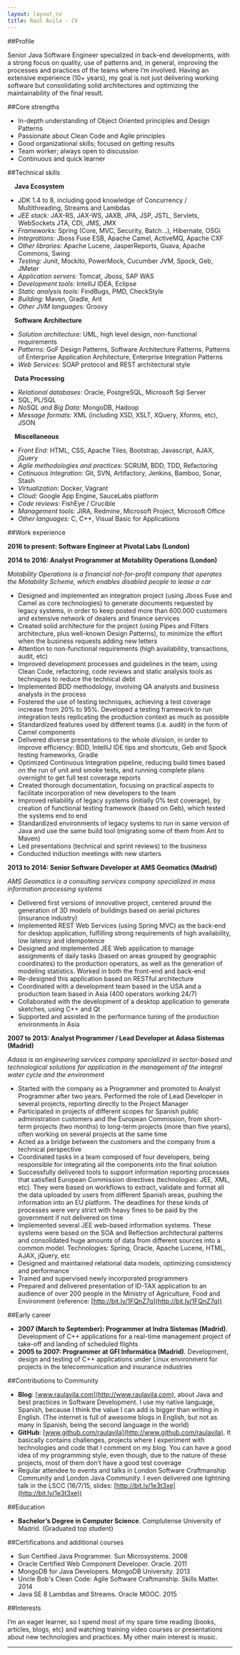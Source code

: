 ```yaml
---
layout: layout_cv
title: Raúl Ávila - CV
---
```


##Profile

Senior Java Software Engineer specialized in back-end developments, with a strong focus on quality, use of patterns and, in general, improving the processes and practices of the teams where I’m involved. Having an extensive experience (10+ years), my goal is not just delivering working software but consolidating solid architectures and optimizing the maintainability of the final result.

##Core strengths

* In-depth understanding of Object Oriented principles and Design Patterns
* Passionate about Clean Code and Agile principles
* Good organizational skills; focused on getting results
* Team worker; always open to discussion
* Continuous and quick learner

##Technical skills

&nbsp;&nbsp;&nbsp;&nbsp;**Java Ecosystem**

* JDK 1.4 to 8, including good knowledge of Concurrency / Multithreading, Streams and Lambdas
* *JEE stack:* JAX-RS, JAX-WS, JAXB, JPA, JSP, JSTL, Servlets, WebSockets  JTA, CDI, JMS, JMX
* *Frameworks:* Spring (Core, MVC, Security, Batch...), Hibernate, OSGi
* *Integrations:* Jboss Fuse ESB, Apache Camel, ActiveMQ, Apache CXF
* *Other libraries:* Apache Lucene, JasperReports, Guava, Apache Commons, Swing
* *Testing:* Junit, Mockito, PowerMock, Cucumber JVM, Spock, Geb, JMeter
* *Application servers:* Tomcat, Jboss, SAP WAS
* *Development tools:* IntelliJ IDEA, Eclipse
* *Static analysis tools:* FindBugs, PMD, CheckStyle
* *Building:* Maven, Gradle, Ant
* *Other JVM languages:* Groovy

&nbsp;&nbsp;&nbsp;&nbsp;**Software Architecture**

* *Solution architecture:* UML, high level design, non-functional requirements
* *Patterns:* GoF Design Patterns, Software Architecture Patterns, Patterns of Enterprise Application Architecture, Enterprise Integration Patterns
* *Web Services:* SOAP protocol and REST architectural style

&nbsp;&nbsp;&nbsp;&nbsp;**Data Processing**

* *Relational databases:* Oracle, PostgreSQL, Microsoft Sql Server
* SQL, PL/SQL
* *NoSQL and Big Data:* MongoDB, Hadoop
* *Message formats:* XML (including XSD, XSLT, XQuery, Xforms, etc), JSON

&nbsp;&nbsp;&nbsp;&nbsp;**Miscellaneous**

* *Front End:* HTML, CSS, Apache Tiles, Bootstrap, Javascript, AJAX, jQuery
* *Agile methodologies and practices:* SCRUM, BDD, TDD, Refactoring
* *Cotinuous Integration:* Git, SVN, Artifactory, Jenkins, Bamboo, Sonar, Stash
* *Virtualization:* Docker, Vagrant
* *Cloud:* Google App Engine, SauceLabs platform
* *Code reviews:* FishEye / Crucible
* *Management tools:* JIRA, Redmine, Microsoft Project, Microsoft Office
* *Other languages:* C, C++, Visual Basic for Applications

##Work experience

**2016 to present: Software Engineer at Pivotal Labs (London)**


**2014 to 2016: Analyst Programmer at  Motability Operations (London)**

*Motability Operations is a financial not-for-profit company that operates the Motability Scheme, which enables disabled people to lease a car*

* Designed and implemented an integration project (using Jboss Fuse and Camel as core technologies) to generate documents requested  by legacy systems, in order to keep posted more than 600.000 customers and extensive network of dealers and finance services
* Created solid architecture for the project (using Pipes and Filters architecture, plus well-known Design Patterns), to minimize the effort when the business requests adding new letters
* Attention to non-functional requirements (high availability, transactions, audit, etc)
* Improved development processes and guidelines in the team, using Clean Code, refactoring,  code reviews and static analysis tools as techniques to reduce the technical debt
* Implemented BDD methodology, involving QA analysts and business analysts in the process
* Fostered the use of testing techniques, achieving a test coverage increase from 20% to 95%. Developed a testing framework to run integration tests replicating the production context as much as possible
* Standardized features used by different teams (i.e. audit) in the form of Camel components
* Delivered diverse  presentations to the whole division, in order to improve efficiency: BDD, IntelliJ IDE tips and shortcuts, Geb and Spock testing frameworks, Gradle
* Optimized Continuous Integration pipeline, reducing build times based on the run of unit and smoke tests, and running complete plans overnight to get full test coverage reports
* Created thorough documentation, focusing on practical aspects to facilitate incorporation of new developers to the team
* Improved reliability of legacy systems (initially 0% test coverage), by creation of functional testing framework (based on Geb), which tested the systems end to end
* Standardized environments of legacy systems to run in same version of Java and use the same build tool (migrating some of them from Ant to Maven)
* Led presentations (technical and sprint reviews) to the business
* Conducted induction meetings with new starters

**2013 to 2014: Senior Software Developer at AMS Geomatics (Madrid)**

*AMS Geomatics is a consulting services company specialized in mass information processing systems*

* Delivered first versions of innovative project, centered around the generation of 3D models of buildings based on aerial pictures (insurance industry)
* Implemented REST Web Services (using Spring MVC) as the back-end for desktop application, fulfilling strong requirements of high availability, low latency and idempotence
* Designed and implemented JEE Web application to manage assignments of daily tasks (based on areas grouped by geographic coordinates) to the production operators, as well as the generation of modeling statistics. Worked in both the front-end and back-end
* Re-designed this application based on RESTful architecture
* Coordinated with a development team based in the USA and a production team based in Asia (400 operators working 24/7)
* Collaborated with the development of a desktop application to generate sketches, using C++ and Qt
* Supported and assisted in the performance tuning of the production environments in Asia

**2007 to 2013: Analyst Programmer / Lead Developer at Adasa Sistemas (Madrid)**

*Adasa is an engineering services company specialized in sector-based and technological solutions for application in the management of the integral water cycle and the environment*

* Started with the company as a Programmer and promoted to Analyst Programmer after two years.  Performed the role of Lead Developer in several projects, reporting directly to the Project Manager
* Participated in projects of different scopes for Spanish public administration customers and the European Commission, from short-term projects (two months) to long-term projects (more than five years), often working on several projects at the same time
* Acted as a bridge between the customers and the company from a technical perspective
* Coordinated tasks in a team composed of four developers, being responsible for integrating all the components into the final solution
* Successfully delivered tools to support information reporting processes that satisfied European Commission directives (technologies: JEE, XML, etc). They were based on workflows to extract, validate and format all the data uploaded by users from different Spanish areas, pushing the information into an EU platform. The deadlines for these kinds of processes were very strict with heavy fines to be paid by the government if not delivered on time
* Implemented several JEE web-based information systems. These systems were based on the SOA and Reflection architectural patterns and consolidated huge amounts of data from different sources into a common model. Technologies: Spring, Oracle, Apache Lucene, HTML, AJAX, jQuery, etc
* Designed and maintained relational data models, optimizing consistency and performance
* Trained and supervised newly incorporated programmers
* Prepared and delivered presentation of ID-TAX application to an audience of over 200 people in the Ministry of Agriculture, Food and Environment (reference: [http://bit.ly/1FQnZ7q](http://bit.ly/1FQnZ7q))

##Early career

* **2007 (March to September): Programmer at Indra Sistemas (Madrid)**. Development of C++ applications for a real-time management project of take-off and landing of scheduled flights
* **2005 to 2007: Programmer at GFI Informática (Madrid)**. Development, design and testing of C++ applications under Linux environment for projects in the telecommunication and insurance industries

##Contributions to Community

* **Blog**: [www.raulavila.com](http://www.raulavila.com), about Java and best practices in Software Development. I use my native language, Spanish, because I think the value I can add is bigger than writing in English. (The internet is full of awesome blogs in English, but not as many in Spanish, being the second language in the world)
* **GitHub**: [www.github.com/raulavila](http://www.github.com/raulavila). It basically contains challenges, projects where I experiment with technologies and code that I comment on my blog. You can have a good idea of my programming style, even though, due to the nature of these projects, most of them don’t have a good test coverage
* Regular attendee to events and talks in London Software Craftmanship Community and London Java Community. I even delivered one lightning talk in the LSCC (16/7/15, slides: [http://bit.ly/1e3t3xe](http://bit.ly/1e3t3xe))

##Education

* **Bachelor’s Degree in Computer Science**. Complutense University of Madrid. (Graduated top student)

##Certifications and additional courses

* Sun Certified Java Programmer. Sun Microsystems. 2008
* Oracle Certified Web Component Developer. Oracle. 2011
* MongoDB for Java Developers. MongoDB University. 2013
* Uncle Bob's Clean Code: Agile Software Craftmanship. Skills Matter. 2014
* Java SE 8 Lambdas and Streams. Oracle MOOC. 2015

##Interests

I’m an eager learner, so I spend most of my spare time reading (books, articles, blogs, etc) and watching training video courses or presentations about new technologies and practices. My other main interest is music.

<hr/>
